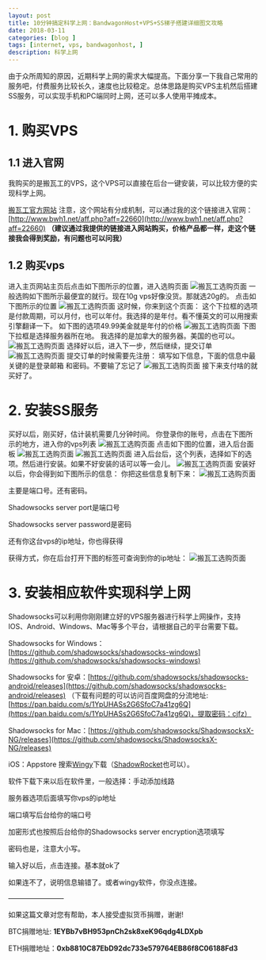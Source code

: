 ```yaml
---
layout: post
title: 10分钟搞定科学上网：BandwagonHost+VPS+SS梯子搭建详细图文攻略
date: 2018-03-11
categories: [blog ]
tags: [internet, vps, bandwagonhost, ]
description: 科学上网
---
```


由于众所周知的原因，近期科学上网的需求大幅提高。下面分享一下我自己常用的服务吧，付费服务比较长久，速度也比较稳定。总体思路是购买VPS主机然后搭建SS服务，可以实现手机和PC端同时上网，还可以多人使用平摊成本。

# 1. 购买VPS

## 1.1 进入官网

我购买的是搬瓦工的VPS，这个VPS可以直接在后台一键安装，可以比较方便的实现科学上网。

[搬瓦工官方网站](https://bandwagonhost.com/aff.php?aff=29086)
注意，这个网站有分成机制，可以通过我的这个链接进入官网：
[http://www.bwh1.net/aff.php?aff=22660](http://www.bwh1.net/aff.php?aff=22660) **（建议通过我提供的链接进入网站购买，价格产品都一样，走这个链接我会得到奖励，有问题也可以问我）**

## 1.2 购买vps

进入主页网站主页后点击如下图所示的位置，进入选购页面
![搬瓦工选购页面](../images/20180311/20180311-2.jpg)
一般选购如下图所示最便宜的就行。现在10g vps好像没货。那就选20g的。
点击如下图所示的位置
![搬瓦工选购页面](../images/20180311/20180311-3.jpg)
这时候，你来到这个页面：
这个下拉框的选项是付款周期，可以月付，也可以年付。我选择的是年付。看不懂英文的可以用搜索引擎翻译一下。
如下图的选项49.99美金就是年付的价格
![搬瓦工选购页面](../images/20180311/20180311-4.jpg)
下图下拉框是选择服务器所在地。
我选择的是加拿大的服务器。美国的也可以。
![搬瓦工选购页面](../images/20180311/20180311-5.jpg)
选择好以后，进入下一步，然后继续，提交订单
![搬瓦工选购页面](../images/20180311/20180311-6.jpg)
提交订单的时候需要先注册：
填写如下信息，下面的信息中最关键的是登录邮箱 和密码。不要输了忘记了
![搬瓦工选购页面](../images/20180311/20180311-7.jpg)
接下来支付啥的就买好了。

# 2. 安装SS服务

买好以后，刚买好，估计装机需要几分钟时间。
你登录你的账号，点击在下图所示的地方，进入你的vps列表
![搬瓦工选购页面](../images/20180311/20180311-7.jpg)
点击如下图的位置，进入后台面板
![搬瓦工选购页面](../images/20180311/20180311-8.jpg)
![搬瓦工选购页面](../images/20180311/20180311-9.jpeg)
进入后台后，这个列表，选择如下的选项。然后进行安装。如果不好安装的话可以等一会儿。
![搬瓦工选购页面](../images/20180311/20180311-10.jpeg)
安装好以后，你会得到如下图所示的信息：
你把这些信息复制下来：
![搬瓦工选购页面](../images/20180311/20180311-11.jpeg)

主要是端口号。还有密码。

Shadowsocks server port是端口号

Shadowsocks server password是密码

还有你这台vps的ip地址，你也得获得

获得方式，你在后台打开下图的标签可查询到你的ip地址：
![搬瓦工选购页面](../images/20180311/20180311-12.jpeg)

# 3.  安装相应软件实现科学上网

Shadowsocks可以利用你刚刚建立好的VPS服务器进行科学上网操作，支持IOS、Android、Windows、Mac等多个平台，请根据自己的平台需要下载。

Shadowsocks for Windows：[https://github.com/shadowsocks/shadowsocks-windows](https://github.com/shadowsocks/shadowsocks-windows)

Shadowsocks for 安卓：[https://github.com/shadowsocks/shadowsocks-android/releases](https://github.com/shadowsocks/shadowsocks-android/releases)
（下载有问题的可以访问百度网盘的分流地址:[https://pan.baidu.com/s/1YpUHASs2G6SfoC7a41zg6Q](https://pan.baidu.com/s/1YpUHASs2G6SfoC7a41zg6Q)，提取密码：cjfz）

Shadowsocks for Mac：[https://github.com/shadowsocks/ShadowsocksX-NG/releases](https://github.com/shadowsocks/ShadowsocksX-NG/releases)

iOS：Appstore 搜索[Wingy](https://itunes.apple.com/us/app/wingy-shadow-vpn-for-http-socks5-ss/id1148026741?mt=8)下载（[ShadowRocket](https://itunes.apple.com/hk/app/shadowrocket/id932747118?mt=8)也可以）。

软件下载下来以后在软件里，一般选择：手动添加线路

服务器选项后面填写你vps的ip地址

端口填写后台给你的端口号


加密形式也按照后台给你的Shadowsocks server encryption选项填写

密码也是，注意大小写。

输入好以后，点击连接。基本就ok了

如果连不了，说明信息输错了。或者wingy软件，你没点连接。

————————

如果这篇文章对您有帮助，本人接受虚拟货币捐赠，谢谢!

BTC捐赠地址: **1EYBb7vBH953pnCh2sk8xeK96qdg4LDXpb**

ETH捐赠地址：**0xb8810C87EbD92dc733e579764EB86f8C06188Fd3**
